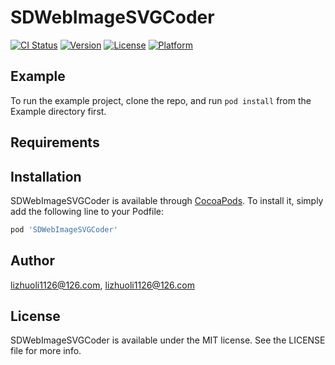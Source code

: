 # SDWebImageSVGCoder

[![CI Status](https://img.shields.io/travis/lizhuoli1126@126.com/SDWebImageSVGCoder.svg?style=flat)](https://travis-ci.org/lizhuoli1126@126.com/SDWebImageSVGCoder)
[![Version](https://img.shields.io/cocoapods/v/SDWebImageSVGCoder.svg?style=flat)](https://cocoapods.org/pods/SDWebImageSVGCoder)
[![License](https://img.shields.io/cocoapods/l/SDWebImageSVGCoder.svg?style=flat)](https://cocoapods.org/pods/SDWebImageSVGCoder)
[![Platform](https://img.shields.io/cocoapods/p/SDWebImageSVGCoder.svg?style=flat)](https://cocoapods.org/pods/SDWebImageSVGCoder)

## Example

To run the example project, clone the repo, and run `pod install` from the Example directory first.

## Requirements

## Installation

SDWebImageSVGCoder is available through [CocoaPods](https://cocoapods.org). To install
it, simply add the following line to your Podfile:

```ruby
pod 'SDWebImageSVGCoder'
```

## Author

lizhuoli1126@126.com, lizhuoli1126@126.com

## License

SDWebImageSVGCoder is available under the MIT license. See the LICENSE file for more info.
